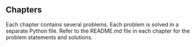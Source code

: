 ## Chapters

Each chapter contains several problems. Each problem is solved in a separate Python file. Refer to the README.md file in each chapter for the problem statements and solutions.

